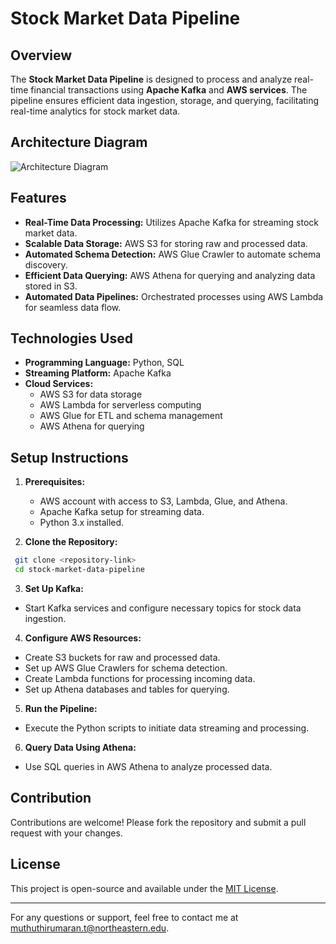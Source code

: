 # Stock Market Data Pipeline

## Overview
The **Stock Market Data Pipeline** is designed to process and analyze real-time financial transactions using **Apache Kafka** and **AWS services**. The pipeline ensures efficient data ingestion, storage, and querying, facilitating real-time analytics for stock market data.

## Architecture Diagram
![Architecture Diagram](architecture-diagram.jpg)

## Features
- **Real-Time Data Processing:** Utilizes Apache Kafka for streaming stock market data.
- **Scalable Data Storage:** AWS S3 for storing raw and processed data.
- **Automated Schema Detection:** AWS Glue Crawler to automate schema discovery.
- **Efficient Data Querying:** AWS Athena for querying and analyzing data stored in S3.
- **Automated Data Pipelines:** Orchestrated processes using AWS Lambda for seamless data flow.

## Technologies Used
- **Programming Language:** Python, SQL
- **Streaming Platform:** Apache Kafka
- **Cloud Services:**
  - AWS S3 for data storage
  - AWS Lambda for serverless computing
  - AWS Glue for ETL and schema management
  - AWS Athena for querying

## Setup Instructions
1. **Prerequisites:**
   - AWS account with access to S3, Lambda, Glue, and Athena.
   - Apache Kafka setup for streaming data.
   - Python 3.x installed.

2. **Clone the Repository:**
```bash
 git clone <repository-link>
 cd stock-market-data-pipeline
```

3. **Set Up Kafka:**
- Start Kafka services and configure necessary topics for stock data ingestion.

4. **Configure AWS Resources:**
- Create S3 buckets for raw and processed data.
- Set up AWS Glue Crawlers for schema detection.
- Create Lambda functions for processing incoming data.
- Set up Athena databases and tables for querying.

5. **Run the Pipeline:**
- Execute the Python scripts to initiate data streaming and processing.

6. **Query Data Using Athena:**
- Use SQL queries in AWS Athena to analyze processed data.

## Contribution
Contributions are welcome! Please fork the repository and submit a pull request with your changes.

## License
This project is open-source and available under the [MIT License](LICENSE).

---

For any questions or support, feel free to contact me at [muthuthirumaran.t@northeastern.edu](mailto:muthuthirumaran.t@northeastern.edu).

